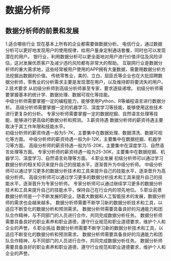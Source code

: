 # 数据分析师

## 数据分析师的前景和发展

1.适合哪些行业
现在基本上所有的企业都需要做数据分析。
电信行业，通过数据分析可以更好地发现用户的使用规律，给用户量身定制通话套餐，同时也可以发现潜在的用户。
银行业，利用数据分析可以更全面地对用户进行价值评估及风险评估，这对发展优质客户及减少违约风险都有非常大的帮助。
互联网行业是数据分析师的重大需求地，这些经常被用户使用的APP拥有大量数据，需要用数据分析方法挖掘出数据的价值。
传统零售业，美的、立白、屈臣氏等企业也在大批招聘数据分析师，零售业的分析需求主要是发现潜在用户，以及维持即将要流失的用户。
2.技术要求
从初级分析师到高级分析师甚至专家，要求逐级递增。
初级分析师需要掌握基本的统计学、数据处理、数据可视化等技能。  
中级分析师需要掌握一定的编程能力，能够使用Python、R等编程语言进行数据分析。
高级分析师需要掌握一定的机器学习、深度学习等技能，能够使用这些技术进行更复杂的分析。
专家分析师需要掌握一定的数据挖掘、自然语言处理等技能，能够进行更高级的数据分析和预测。
3.薪资待遇
数据分析师的薪资待遇主要取决于其工作年限和技能水平。  
初级分析师的薪资待遇一般为5-7K，主要集中在数据处理、数据清洗、数据可视化等方面。
中级分析师的薪资待遇一般为8-12K，主要集中在数据挖掘、机器学习等方面。
高级分析师的薪资待遇一般为15-20K，主要集中在深度学习、自然语言处理等方面。
专家分析师的薪资待遇一般为25-30K，主要集中在数据挖掘、机器学习、深度学习、自然语言处理等方面。
4.职业发展
初级分析师可以通过学习数据分析的相关知识来提升自己的技能水平，逐渐晋升为中级分析师。
中级分析师可以通过学习更多的数据分析技术和工具来提升自己的技能水平，逐渐晋升为高级分析师。
高级分析师可以通过学习更多的数据分析技术和工具来提升自己的技能水平，逐渐晋升为专家分析师。
专家分析师可以通过继续学习更多的数据分析技术和工具来提升自己的技能水平，保持自己在行业内的领先地位。
5.职业前景
数据分析师是一个不断发展的职业，随着大数据和人工智能技术的发展，数据分析师的需求也会越来越多。
数据分析师需要不断学习新的数据分析技术和工具，以适应不断变化的数据分析和预测需求。
数据分析师需要具备良好的沟通能力和团队合作精神，与不同部门的人员进行合作，共同完成数据分析任务。
数据分析师需要具备良好的职业素养和职业道德，遵守行业规范和职业道德要求，维护个人和企业的声誉。
6.职业挑战
数据分析师需要不断学习新的数据分析技术和工具，以适应不断变化的数据分析和预测需求。
数据分析师需要具备良好的沟通能力和团队合作精神，与不同部门的人员进行合作，共同完成数据分析任务。
数据分析师需要具备良好的职业素养和职业道德，遵守行业规范和职业道德要求，维护个人和企业的声誉。
